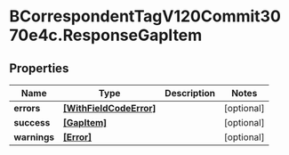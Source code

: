 # BCorrespondentTagV120Commit3070e4c.ResponseGapItem

## Properties

Name | Type | Description | Notes
------------ | ------------- | ------------- | -------------
**errors** | [**[WithFieldCodeError]**](WithFieldCodeError.md) |  | [optional] 
**success** | [**[GapItem]**](GapItem.md) |  | [optional] 
**warnings** | [**[Error]**](Error.md) |  | [optional] 


